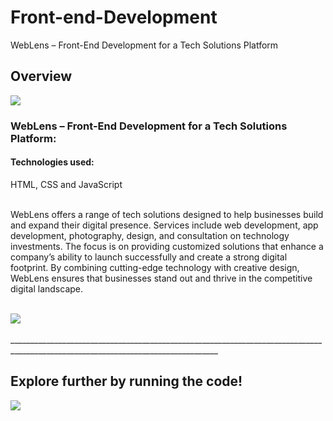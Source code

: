 # Front-end-Development
WebLens – Front-End Development for a Tech Solutions Platform
<h2>Overview</h2>
<img src="https://github.com/user-attachments/assets/9fa49ac2-a593-4a35-ba44-35bc16e4d911">
<br>
<p>
<h3>WebLens – Front-End Development for a Tech Solutions Platform: </h3>
<h4>Technologies used:</h4>
HTML, CSS and JavaScript
<br>
<br>
<p>WebLens offers a range of tech solutions designed to help businesses build and expand their digital presence. Services include web development, app development, photography, design, and consultation on technology investments. The focus is on providing customized solutions that enhance a company’s ability to launch successfully and create a strong digital footprint. By combining cutting-edge technology with creative design, WebLens ensures that businesses stand out and thrive in the competitive digital landscape. </p>
<br>

<img src="https://github.com/user-attachments/assets/32c8cdd9-5646-4813-885d-95e6b8d5ef53">
<br>
<br>
__________________________________________________________________________________________________________________________________
<h2> Explore further by running the code! </h2>
<img src="https://github.com/user-attachments/assets/b234fdd5-2869-4eaf-a483-96e2d61667fb">
